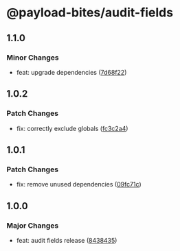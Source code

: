 # @payload-bites/audit-fields

## 1.1.0

### Minor Changes

- feat: upgrade dependencies ([7d68f22](https://github.com/rilrom/payload-bites/commit/7d68f22))

## 1.0.2

### Patch Changes

- fix: correctly exclude globals ([fc3c2a4](https://github.com/rilrom/payload-bites/commit/fc3c2a4))

## 1.0.1

### Patch Changes

- fix: remove unused dependencies ([09fc71c](https://github.com/rilrom/payload-bites/commit/09fc71c))

## 1.0.0

### Major Changes

- feat: audit fields release ([8438435](https://github.com/rilrom/payload-bites/commit/8438435))
